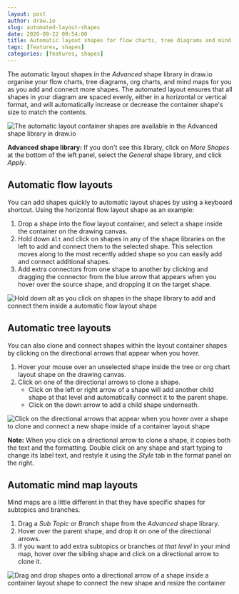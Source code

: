 ```yaml
---
layout: post
author: draw.io
slug: automated-layout-shapes
date: 2020-09-22 09:54:00
title: Automatic layout shapes for flow charts, tree diagrams and mind maps
tags: [features, shapes]
categories: [features, shapes]
---
```


The automatic layout shapes in the _Advanced_ shape library in draw.io organise your flow charts, tree diagrams, org charts, and mind maps for you as you add and connect more shapes. The automated layout ensures that all shapes in your diagram are spaced evenly, either in a horizontal or vertical format, and will automatically increase or decrease the container shape's size to match the contents.

<img src="/assets/img/blog/automatic-layout-shapes-hover.png" style="width=100%;max-width:500px;height:auto;" alt="The automatic layout container shapes are available in the Advanced shape library in draw.io">

**Advanced shape library:** If you don't see this library, click on _More Shapes_ at the bottom of the left panel, select the _General_ shape library, and click _Apply_.

## Automatic flow layouts

You can add shapes quickly to automatic layout shapes by using a keyboard shortcut. Using the horizontal flow layout shape as an example:

1. Drop a shape into the flow layout container, and select a shape inside the container on the drawing canvas.
2. Hold down ``Alt`` and click on shapes in any of the shape libraries on the left to add and connect them to the selected shape. This selection moves along to the most recently added shape so you can easily add and connect additional shapes.
3. Add extra connectors from one shape to another by clicking and dragging the connector from the blue arrow that appears when you hover over the source   shape, and dropping it on the target shape.

<img src="/assets/img/blog/automatic-layout-flow.gif" style="max-width:100%;height:auto;" alt="Hold down alt as you click on shapes in the shape library to add and connect them inside a automatic flow layout shape">

## Automatic tree layouts

You can also clone and connect shapes within the layout container shapes by clicking on the directional arrows that appear when you hover.

1. Hover your mouse over an unselected shape inside the tree or org chart layout shape on the drawing canvas.
2. Click on one of the directional arrows to clone a shape.
   * Click on the left or right arrow of a shape will add another child shape at that level and automatically connect it to the parent shape.
   * Click on the down arrow to add a child shape underneath.

<img src="/assets/img/blog/automatic-layout-tree.gif" style="width=100%;max-width:500px;height:auto;" alt="Click on the directional arrows that appear when you hover over a shape to clone and connect a new shape inside of a container layout shape">

**Note:** When you click on a directional arrow to clone a shape, it copies both the text and the formatting. Double click on any shape and start typing to change its label text, and restyle it using the _Style_ tab in the format panel on the right.

## Automatic mind map layouts

Mind maps are a little different in that they have specific shapes for subtopics and branches.

1. Drag a _Sub Topic_ or _Branch_ shape from the _Advanced_ shape library.
2. Hover over the parent shape, and drop it on one of the directional arrows.
3. If you want to add extra subtopics or branches _at that level_ in your mind map, hover over the sibling shape and click on a directional arrow to clone it.

<img src="/assets/img/blog/automatic-layout-mindmap.gif" style="max-width:100%;height:auto;" alt="Drag and drop shapes onto a directional arrow of a shape inside a container layout shape to connect the new shape and resize the container">
